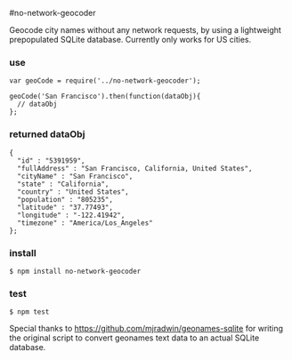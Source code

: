 #no-network-geocoder

Geocode city names without any network requests, by using a lightweight prepopulated SQLite database. Currently only works for US cities.

### use
```
var geoCode = require('../no-network-geocoder');

geoCode('San Francisco').then(function(dataObj){
  // dataObj
};
```

### returned dataObj
```
{
  "id" : "5391959",
  "fullAddress" : "San Francisco, California, United States",
  "cityName" : "San Francisco",
  "state" : "California",
  "country" : "United States",
  "population" : "805235",
  "latitude" : "37.77493",
  "longitude" : "-122.41942",
  "timezone" : "America/Los_Angeles"
};
```

### install
```
$ npm install no-network-geocoder
```

### test
```
$ npm test
```

Special thanks to https://github.com/mjradwin/geonames-sqlite for writing the original script to convert geonames text data to an actual SQLite database.
